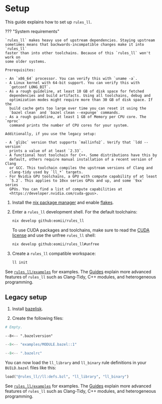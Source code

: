 # Setup

This guide explains how to set up `rules_ll`.

<!-- markdownlint-disable code-block-style -->
??? "System requirements"

    `rules_ll` makes heavy use of upstream dependencies. Staying upstream
    sometimes means that backwards-incompatible changes make it into `rules_ll`
    faster than into other toolchains. Because of this `rules_ll` won't work on
    some older systems.

    Prerequisites:

    - An `x86_64` processor. You can verify this with `uname -a`.
    - A Linux kernel with 64-bit support. You can verify this with
      `getconf LONG_BIT`.
    - As a rough guideline, at least 10 GB of disk space for fetched
      dependencies and build artifacts. Using all toolchains, debug and
      optimization modes might require more than 30 GB of disk space. If the
      build cache gets too large over time you can reset it using the
      `bazel clean` and `bazel clean --expunge` commands.
    - As a rough guideline, at least 1 GB of Memory per CPU core. The `nproc`
      command prints the number of CPU cores for your system.

    Additionally, if you use the legacy setup:

    - A `glibc` version that supports `mallinfo2`. Verify that `ldd --version`
      prints a value of at least `2.33`.
    - A functional host toolchain for C++. Some distributions have this by
      default, others require manual installation of a recent version of Clang
      or GCC. This toolchain compiles the upstream versions of Clang and
      clang-tidy used by `ll_*` targets.
    - For Nvidia GPU toolchains, a GPU with compute capability of at least
      `5.2`. This applies to 10xx series GPUs and up, and some `9xx` series
      GPUs. You can find a list of compute capabilities at
      <https://developer.nvidia.com/cuda-gpus>.
<!-- markdownlint-enable code-block-style -->

1. Install the [nix package manager](https://nixos.org/download.html) and enable
   [flakes](https://nixos.wiki/wiki/Flakes).

2. Enter a `rules_ll` development shell. For the default toolchains:

    ```bash
    nix develop github:eomii/rules_ll
    ```

    To use CUDA packages and toolchains, make sure to read the [CUDA
    license](https://docs.nvidia.com/cuda/eula/index.html) and use the unfree
    `rules_ll` shell:

    ```bash
    nix develop github:eomii/rules_ll#unfree
    ```

3. Create a `rules_ll` compatible workspace:

    ```bash
    ll init
    ```

See [`rules_ll/examples`](https://github.com/eomii/rules_ll/tree/main/examples)
for examples. The [Guides](https://ll.eomii.org/guides) explain more advanced
features of `rules_ll` such as Clang-Tidy, C++ modules, and heterogeneous
programming.

## Legacy setup

1. Install [bazelisk](https://bazel.build/install/bazelisk).

2. Create the following files:

```python title="WORKSPACE.bazel"
# Empty.
```

```title=".bazelversion"
--8<-- ".bazelversion"
```

```python title="MODULE.bazel"
--8<-- "examples/MODULE.bazel::1"
```

```python title=".bazelrc"
--8<-- ".bazelrc"
```

You can now load the `ll_library` and `ll_binary` rule definitions in your
`BUILD.bazel` files like this:

```python
load("@rules_ll//ll:defs.bzl", "ll_library", "ll_binary")
```

See [`rules_ll/examples`](https://github.com/eomii/rules_ll/tree/main/examples)
for examples. The [Guides](https://ll.eomii.org/guides) explain more advanced
features of `rules_ll` such as Clang-Tidy, C++ modules, and heterogeneous
programming.
